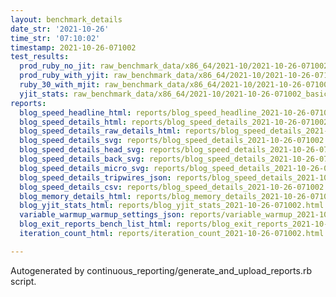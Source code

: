 ```yaml
---
layout: benchmark_details
date_str: '2021-10-26'
time_str: '07:10:02'
timestamp: 2021-10-26-071002
test_results:
  prod_ruby_no_jit: raw_benchmark_data/x86_64/2021-10/2021-10-26-071002_basic_benchmark_prod_ruby_no_jit.json
  prod_ruby_with_yjit: raw_benchmark_data/x86_64/2021-10/2021-10-26-071002_basic_benchmark_prod_ruby_with_yjit.json
  ruby_30_with_mjit: raw_benchmark_data/x86_64/2021-10/2021-10-26-071002_basic_benchmark_ruby_30_with_mjit.json
  yjit_stats: raw_benchmark_data/x86_64/2021-10/2021-10-26-071002_basic_benchmark_yjit_stats.json
reports:
  blog_speed_headline_html: reports/blog_speed_headline_2021-10-26-071002.html
  blog_speed_details_html: reports/blog_speed_details_2021-10-26-071002.html
  blog_speed_details_raw_details_html: reports/blog_speed_details_2021-10-26-071002.raw_details.html
  blog_speed_details_svg: reports/blog_speed_details_2021-10-26-071002.svg
  blog_speed_details_head_svg: reports/blog_speed_details_2021-10-26-071002.head.svg
  blog_speed_details_back_svg: reports/blog_speed_details_2021-10-26-071002.back.svg
  blog_speed_details_micro_svg: reports/blog_speed_details_2021-10-26-071002.micro.svg
  blog_speed_details_tripwires_json: reports/blog_speed_details_2021-10-26-071002.tripwires.json
  blog_speed_details_csv: reports/blog_speed_details_2021-10-26-071002.csv
  blog_memory_details_html: reports/blog_memory_details_2021-10-26-071002.html
  blog_yjit_stats_html: reports/blog_yjit_stats_2021-10-26-071002.html
  variable_warmup_warmup_settings_json: reports/variable_warmup_2021-10-26-071002.warmup_settings.json
  blog_exit_reports_bench_list_html: reports/blog_exit_reports_2021-10-26-071002.bench_list.html
  iteration_count_html: reports/iteration_count_2021-10-26-071002.html

---
```

Autogenerated by continuous_reporting/generate_and_upload_reports.rb script.

